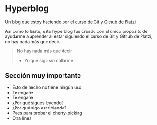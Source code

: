 # Hyperblog
Un blog que estoy haciendo por el [curso de Git y Github de Platzi](https://platzi.com/cursos/git-github/)

Así como lo leíste, este hyperblog fue creado con el único propósito de ayudarme a aprender al estar siguiendo el curso de Git y Github de Platzi, no hay nada más que decir.

> No hay nada más que decir
> - Yo que sigo sin callarme

## Sección muy importante
* Esto de hecho no tiene ningún uso
* Te engañé
* Te engañé
* ¿Por qué sigues leyendo?
* ¿Por qué sigo escribiendo?
* Pues para probar el cherry-picking
* Otra línea
